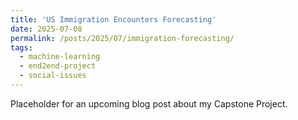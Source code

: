```yaml
---
title: 'US Immigration Encounters Forecasting'
date: 2025-07-08
permalink: /posts/2025/07/immigration-forecasting/
tags:
  - machine-learning
  - end2end-project
  - social-issues
---
```


Placeholder for an upcoming blog post about my Capstone Project.
